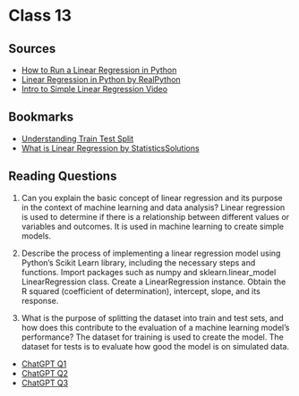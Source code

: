 # Class 13

## Sources
- [How to Run a Linear Regression in Python](https://www.activestate.com/resources/quick-reads/how-to-run-linear-regressions-in-python-scikit-learn/)
- [Linear Regression in Python by RealPython](https://realpython.com/linear-regression-in-python/)
- [Intro to Simple Linear Regression Video](https://www.youtube.com/watch?v=KsVBBJRb9TE)


## Bookmarks
- [Understanding Train Test Split](https://builtin.com/data-science/train-test-split)
- [What is Linear Regression by StatisticsSolutions](https://www.statisticssolutions.com/free-resources/directory-of-statistical-analyses/what-is-linear-regression/)

## Reading Questions

1. Can you explain the basic concept of linear regression and its purpose in the context of machine learning and data analysis? Linear regression is used to determine if there is a relationship between different values or variables and outcomes. It is used in machine learning to create simple models. 

2. Describe the process of implementing a linear regression model using Python’s Scikit Learn library, including the necessary steps and functions. Import packages such as numpy and sklearn.linear_model LinearRegression class. Create a LinearRegression instance. Obtain the R squared (coefficient of determination), intercept, slope, and its response. 


3. What is the purpose of splitting the dataset into train and test sets, and how does this contribute to the evaluation of a machine learning model’s performance? The dataset for training is used to create the model. The dataset for tests is to evaluate how good the model is on simulated data. 

- [ChatGPT Q1](https://chat.openai.com/c/c59bee19-dfd9-4156-a566-a58fbe1b2446)
- [ChatGPT Q2](https://chat.openai.com/c/aa0a5022-246c-4943-acb4-568e078dcd8b)
- [ChatGPT Q3](https://chat.openai.com/c/6a5cc57b-13e0-43f3-969d-6128d537133e)